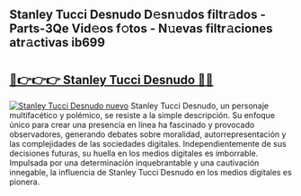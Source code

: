 ## Stanley Tucci Desnudo D𝚎sn𝚞dos filtr𝚊dos - Parts-3Qe Vid𝚎os f𝚘tos - N𝚞evas filtr𝚊ciones atr𝚊ctivas ib699

# <h2><a href="http://mb1vbn2.tromn.icu/?c=Stanley+Tucci+Desnudo">🔗👉👉👉 Stanley Tucci Desnudo 🔗🔗</a></h2>

[![Stanley Tucci Desnudo nuevo](https://i.imgur.com/pEAQMta.gif)](http://mb1vbn2.tromn.icu/?c=Stanley+Tucci+Desnudo)
Stanley Tucci Desnudo, un personaje multifacético y polémico, se resiste a la simple descripción. Su enfoque único para crear una presencia en línea ha fascinado y provocado observadores, generando debates sobre moralidad, autorrepresentación y las complejidades de las sociedades digitales. Independientemente de sus decisiones futuras, su huella en los medios digitales es imborrable. Impulsada por una determinación inquebrantable y una cautivación innegable, la influencia de Stanley Tucci Desnudo en los medios digitales es pionera.

